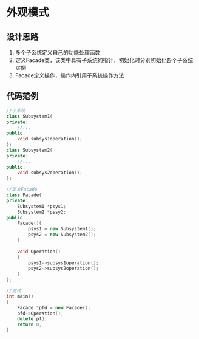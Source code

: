 # 外观模式
## 设计思路
1. 多个子系统定义自己的功能处理函数
2. 定义Facade类，该类中具有子系统的指针，初始化时分别初始化各个子系统实例
3. Facade定义操作，操作内引用子系统操作方法
## 代码范例
```c++
//子系统
class Subsystem1{
private:
	//...
public:
	void subsys1operation();
};
class Subsystem2{
private:
	//...
public:
	void subsys2operation();
};
```
```c++
//定义Facade
class Facade{
private:
	Subsystem1 *psys1;
	Subsystem2 *pssy2;
public:
	Facade(){
		psys1 = new Subsystem1();
		psys2 = new Subsystem2();
	}
	
	void Operation()
	{
		psys1->subsys1operation();
		psys2->subsys2operation();
	}
};
```
```c++
//测试
int main()
{
	Facade *pfd = new Facade();
	pfd->Operation();
	delete pfd;
	return 0;
}
```